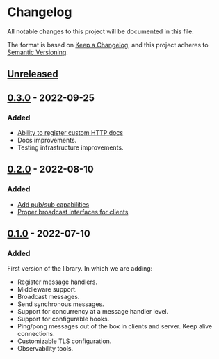 # Changelog

All notable changes to this project will be documented in this file.

The format is based on [Keep a Changelog](https://keepachangelog.com/en/1.0.0/),
and this project adheres to [Semantic Versioning](https://semver.org/spec/v2.0.0.html).

## [Unreleased]

## [0.3.0] - 2022-09-25

### Added

* [Ability to register custom HTTP docs](https://github.com/eloylp/goomerang/pull/11)
* Docs improvements.
* Testing infrastructure improvements.

## [0.2.0] - 2022-08-10

### Added

* [Add pub/sub capabilities](https://github.com/eloylp/goomerang/issues/3)
* [Proper broadcast interfaces for clients](https://github.com/eloylp/goomerang/issues/7)

## [0.1.0] - 2022-07-10

### Added

First version of the library. In which we are adding:

* Register message handlers.
* Middleware support.
* Broadcast messages.
* Send synchronous messages.
* Support for concurrency at a message handler level.
* Support for configurable hooks.
* Ping/pong messages out of the box in clients and server. Keep alive
  connections.
* Customizable TLS configuration.
* Observability tools.

[Unreleased]: https://github.com/eloylp/goomerang/compare/v0.3.0...HEAD

[0.3.0]: https://github.com/eloylp/goomerang/compare/v0.2.0...v0.3.0

[0.2.0]: https://github.com/eloylp/goomerang/compare/v0.1.0...v0.2.0

[0.1.0]: https://github.com/eloylp/goomerang/releases/tag/v0.1.0
